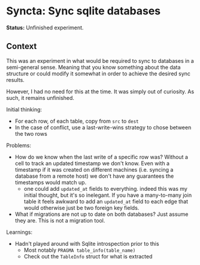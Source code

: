 # Syncta: Sync sqlite databases

**Status:** Unfinished experiment.

## Context

This was an experiment in what would be required to sync to databases
in a semi-general sense. Meaning that you know something about the data
structure or could modify it somewhat in order to achieve the desired sync
results.

However, I had no need for this at the time. It was simply out of curiosity. As
such, it remains unfinished.

Initial thinking:

- For each row, of each table, copy from `src` to `dest`
- In the case of conflict, use a last-write-wins strategy to chose between the
  two rows

Problems:

- How do we know when the last write of a specific row was? Without a cell to
  track an updated timestamp we don't know. Even with a timestamp if it was
  created on different machines (i.e. syncing a database from a remote host) we
  don't have any guarantees the timestamps would match up.
  - one could add `updated_at` fields to everything. indeed this was my initial
    thought, but it's so inelegant. If you have a many-to-many join table it
    feels awkward to add an `updated_at` field to each edge that would otherwise
    just be two foreign key fields.
- What if migrations are not up to date on both databases? Just assume they are.
  This is not a migration tool.

Learnings:

- Hadn't played around with Sqlite introspection prior to this
  - Most notably `PRAGMA table_info(table_name)`
  - Check out the `TableInfo` struct for what is extracted
